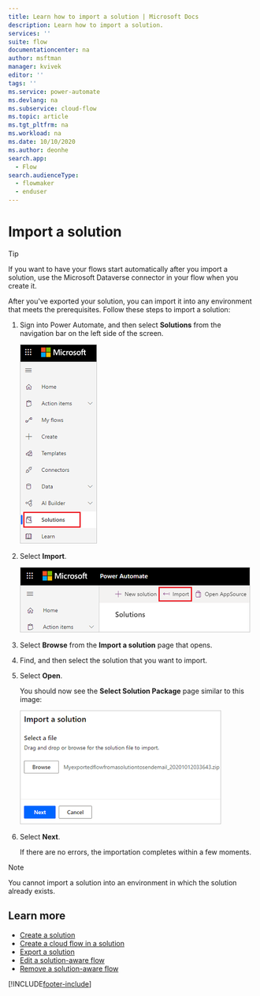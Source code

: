```yaml
---
title: Learn how to import a solution | Microsoft Docs
description: Learn how to import a solution.
services: ''
suite: flow
documentationcenter: na
author: msftman
manager: kvivek
editor: ''
tags: ''
ms.service: power-automate
ms.devlang: na
ms.subservice: cloud-flow
ms.topic: article
ms.tgt_pltfrm: na
ms.workload: na
ms.date: 10/10/2020
ms.author: deonhe
search.app: 
  - Flow
search.audienceType: 
  - flowmaker
  - enduser
---
```


# Import a solution


> [!TIP]
> If you want to have your flows start automatically after you import a solution, use the Microsoft Dataverse connector in your flow when you create it.

After you've exported your solution, you can import it into any environment that meets the prerequisites. Follow these steps to import a solution:

1. Sign into Power Automate, and then select **Solutions** from the navigation bar on the left side of the screen.

   ![A image showing "Solutions" selected in the navigation bar](./media/import-flow-solution/select-solutions-from-left-nav.png)

1. Select **Import**.

   ![A image showing "import" selected.](./media/import-flow-solution/select-import.png)

1. Select **Browse** from the **Import a solution** page that opens.
1. Find, and then select the solution that you want to import.
1. Select **Open**.

   You should now see the **Select Solution Package** page similar to this image:

   ![Screenshot of the Import a solution dialog box.](./media/import-flow-solution/import-solution.png)

1. Select **Next**.

   If there are no errors, the importation completes within a few moments.

> [!NOTE]
> You cannot import a solution into an environment in which the solution already exists.


## Learn more

- [Create a solution](./overview-solution-flows.md)
- [Create a cloud flow in a solution](./create-flow-solution.md)
- [Export a solution](./export-flow-solution.md)
- [Edit a solution-aware flow](./edit-solution-aware-flow.md)
- [Remove a solution-aware flow](.//remove-solution-aware-flow.md)


[!INCLUDE[footer-include](includes/footer-banner.md)]